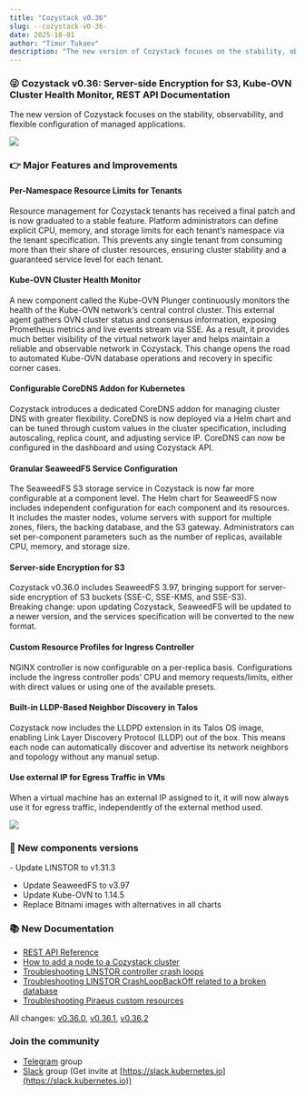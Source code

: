```yaml
---
title: "Cozystack v0.36"
slug: --cozystack-v0-36-
date: 2025-10-01
author: "Timur Tukaev"
description: "The new version of Cozystack focuses on the stability, observability, and flexible configuration of managed applications."
---
```


### 😜 Cozystack v0.36: Server-side Encryption for S3, Kube-OVN Cluster Health Monitor, REST API Documentation

The new version of Cozystack focuses on the stability, observability, and flexible configuration of managed applications.

![](https://cdn-images-1.medium.com/max/800/1*nSnbuqjkZ66y1L8T6tEmEw.png)

### 👉 Major Features and Improvements

#### Per-Namespace Resource Limits for Tenants

Resource management for Cozystack tenants has received a final patch and is now graduated to a stable feature. Platform administrators can define explicit CPU, memory, and storage limits for each tenant’s namespace via the tenant specification. This prevents any single tenant from consuming more than their share of cluster resources, ensuring cluster stability and a guaranteed service level for each tenant.

#### Kube-OVN Cluster Health Monitor

A new component called the Kube-OVN Plunger continuously monitors the health of the Kube-OVN network’s central control cluster. This external agent gathers OVN cluster status and consensus information, exposing Prometheus metrics and live events stream via SSE. As a result, it provides much better visibility of the virtual network layer and helps maintain a reliable and observable network in Cozystack. This change opens the road to automated Kube-OVN database operations and recovery in specific corner cases.

#### Configurable CoreDNS Addon for Kubernetes

Cozystack introduces a dedicated CoreDNS addon for managing cluster DNS with greater flexibility. CoreDNS is now deployed via a Helm chart and can be tuned through custom values in the cluster specification, including autoscaling, replica count, and adjusting service IP. CoreDNS can now be configured in the dashboard and using Cozystack API.

#### Granular SeaweedFS Service Configuration

The SeaweedFS S3 storage service in Cozystack is now far more configurable at a component level. The Helm chart for SeaweedFS now includes independent configuration for each component and its resources. It includes the master nodes, volume servers with support for multiple zones, filers, the backing database, and the S3 gateway. Administrators can set per-component parameters such as the number of replicas, available CPU, memory, and storage size.

#### Server-side Encryption for S3

Cozystack v0.36.0 includes SeaweedFS 3.97, bringing support for server-side encryption of S3 buckets (SSE-C, SSE-KMS, and SSE-S3).  
Breaking change: upon updating Cozystack, SeaweedFS will be updated to a newer version, and the services specification will be converted to the new format.

#### Custom Resource Profiles for Ingress Controller

NGINX controller is now configurable on a per-replica basis. Configurations include the ingress controller pods’ CPU and memory requests/limits, either with direct values or using one of the available presets.

#### Built-in LLDP-Based Neighbor Discovery in Talos

Cozystack now includes the LLDPD extension in its Talos OS image, enabling Link Layer Discovery Protocol (LLDP) out of the box. This means each node can automatically discover and advertise its network neighbors and topology without any manual setup.

#### Use external IP for Egress Traffic in VMs

When a virtual machine has an external IP assigned to it, it will now always use it for egress traffic, independently of the external method used.

![](https://cdn-images-1.medium.com/max/800/1*VDRWuShaJJRRl6HIfP61uA.png)

### 🔔 New components versions

\- Update LINSTOR to v1.31.3  
- Update SeaweedFS to v3.97   
- Update Kube-OVN to 1.14.5  
- Replace Bitnami images with alternatives in all charts

### 📚 New Documentation

- [REST API Reference](https://cozystack.io/docs/cozystack-api/rest/)
- [How to add a node to a Cozystack cluster](https://cozystack.io/docs/operations/cluster/scaling/)
- [Troubleshooting LINSTOR controller crash loops](https://cozystack.io/docs/operations/troubleshooting/linstor-controller/)
- [Troubleshooting LINSTOR CrashLoopBackOff related to a broken database](https://cozystack.io/docs/operations/troubleshooting/linstor-database/)
- [Troubleshooting Piraeus custom resources](https://cozystack.io/docs/operations/troubleshooting/piraeus-custom-resources/)

All changes: [v0.36.0](https://github.com/cozystack/cozystack/releases/tag/v0.36.0), [v0.36.1](https://github.com/cozystack/cozystack/releases/tag/v0.36.1), [v0.36.2](https://github.com/cozystack/cozystack/releases/tag/v0.36.2)

### Join the community

- [Telegram](http://t.me/cozystack) group
- [Slack](https://kubernetes.slack.com/archives/C06L3CPRVN1) group (Get invite at [https://slack.kubernetes.io](https://slack.kubernetes.io))